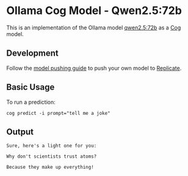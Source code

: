 # Ollama Cog Model - Qwen2.5:72b

This is an implementation of the Ollama model [qwen2.5:72b](https://ollama.com/library/qwen2.5:72b) as a [Cog](https://github.com/replicate/cog) model.

## Development

Follow the [model pushing guide](https://replicate.com/docs/guides/push-a-model) to push your own model to [Replicate](https://replicate.com).
    
## Basic Usage

To run a prediction:

    cog predict -i prompt="tell me a joke"


## Output

    Sure, here's a light one for you:

    Why don't scientists trust atoms?

    Because they make up everything!



